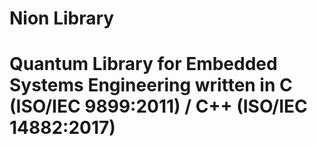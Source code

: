 # Nion Library
# Quantum Library for Embedded Systems Engineering written in C (ISO/IEC 9899:2011) / C++ (ISO/IEC 14882:2017)
